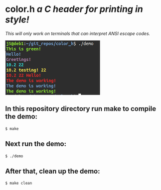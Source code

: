 # color.h *a C header for printing in style!*

*This will only work on terminals that can interpret ANSI escape codes.*

![](demo.png)

## In this repository directory run make to compile the demo:
```
$ make
```
## Next run the demo:
```
$ ./demo
```
## After that, clean up the demo:
```
$ make clean
```
